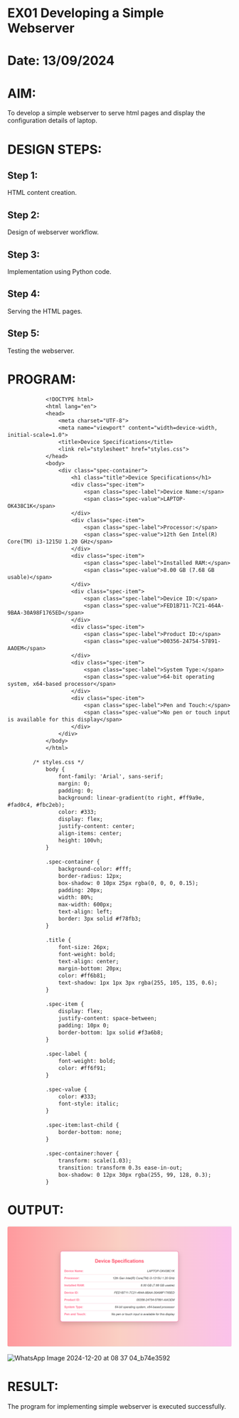 # EX01 Developing a Simple Webserver

# Date: 13/09/2024
# AIM:
To develop a simple webserver to serve html pages and display the configuration details of laptop.

# DESIGN STEPS:
## Step 1:
HTML content creation.

## Step 2:
Design of webserver workflow.

## Step 3:
Implementation using Python code.

## Step 4:
Serving the HTML pages.

## Step 5:
Testing the webserver.

# PROGRAM:
                <!DOCTYPE html>
                <html lang="en">
                <head>
                    <meta charset="UTF-8">
                    <meta name="viewport" content="width=device-width, initial-scale=1.0">
                    <title>Device Specifications</title>
                    <link rel="stylesheet" href="styles.css">
                </head>
                <body>
                    <div class="spec-container">
                        <h1 class="title">Device Specifications</h1>
                        <div class="spec-item">
                            <span class="spec-label">Device Name:</span>
                            <span class="spec-value">LAPTOP-OK438C1K</span>
                        </div>
                        <div class="spec-item">
                            <span class="spec-label">Processor:</span>
                            <span class="spec-value">12th Gen Intel(R) Core(TM) i3-1215U 1.20 GHz</span>
                        </div>
                        <div class="spec-item">
                            <span class="spec-label">Installed RAM:</span>
                            <span class="spec-value">8.00 GB (7.68 GB usable)</span>
                        </div>
                        <div class="spec-item">
                            <span class="spec-label">Device ID:</span>
                            <span class="spec-value">FED1B711-7C21-464A-9BAA-30A98F1765ED</span>
                        </div>
                        <div class="spec-item">
                            <span class="spec-label">Product ID:</span>
                            <span class="spec-value">00356-24754-57891-AAOEM</span>
                        </div>
                        <div class="spec-item">
                            <span class="spec-label">System Type:</span>
                            <span class="spec-value">64-bit operating system, x64-based processor</span>
                        </div>
                        <div class="spec-item">
                            <span class="spec-label">Pen and Touch:</span>
                            <span class="spec-value">No pen or touch input is available for this display</span>
                        </div>
                    </div>
                </body>
                </html>
            
            /* styles.css */
                body {
                    font-family: 'Arial', sans-serif;
                    margin: 0;
                    padding: 0;
                    background: linear-gradient(to right, #ff9a9e, #fad0c4, #fbc2eb);
                    color: #333;
                    display: flex;
                    justify-content: center;
                    align-items: center;
                    height: 100vh;
                }
                
                .spec-container {
                    background-color: #fff;
                    border-radius: 12px;
                    box-shadow: 0 10px 25px rgba(0, 0, 0, 0.15);
                    padding: 20px;
                    width: 80%;
                    max-width: 600px;
                    text-align: left;
                    border: 3px solid #f78fb3;
                }
                
                .title {
                    font-size: 26px;
                    font-weight: bold;
                    text-align: center;
                    margin-bottom: 20px;
                    color: #ff6b81;
                    text-shadow: 1px 1px 3px rgba(255, 105, 135, 0.6);
                }
                
                .spec-item {
                    display: flex;
                    justify-content: space-between;
                    padding: 10px 0;
                    border-bottom: 1px solid #f3a6b8;
                }
                
                .spec-label {
                    font-weight: bold;
                    color: #ff6f91;
                }
                
                .spec-value {
                    color: #333;
                    font-style: italic;
                }
                
                .spec-item:last-child {
                    border-bottom: none;
                }
                
                .spec-container:hover {
                    transform: scale(1.03);
                    transition: transform 0.3s ease-in-out;
                    box-shadow: 0 12px 30px rgba(255, 99, 128, 0.3);
                }

# OUTPUT:
![alt text](<Screenshot 2024-11-25 140940.png>)

![WhatsApp Image 2024-12-20 at 08 37 04_b74e3592](https://github.com/user-attachments/assets/c20dd055-bcd9-49bb-ad83-403e647a8ec5)





# RESULT:
The program for implementing simple webserver is executed successfully.
